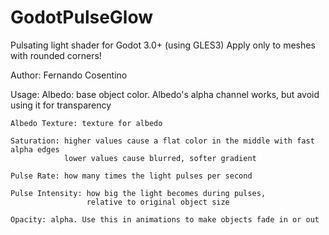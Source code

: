# GodotPulseGlow

Pulsating light shader for Godot 3.0+ (using GLES3)
Apply only to meshes with rounded corners!

Author:
	Fernando Cosentino
	
Usage:
	Albedo: base object color. Albedo's alpha channel works, 
	        but avoid using it for transparency
			
	Albedo Texture: texture for albedo
	
	Saturation: higher values cause a flat color in the middle with fast alpha edges
	            lower values cause blurred, softer gradient
	
	Pulse Rate: how many times the light pulses per second
	
	Pulse Intensity: how big the light becomes during pulses, 
	                 relative to original object size
	
	Opacity: alpha. Use this in animations to make objects fade in or out

